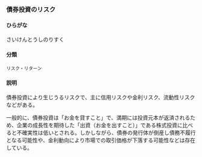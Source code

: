 <div style="display:none;">

## [あ行](securities-terms?id=あ行)
## [か行](securities-terms?id=か行)
## [さ行](securities-terms?id=さ行)

</div>

### 債券投資のリスク

#### ひらがな

さいけんとうしのりすく

#### 分類

`リスク・リターン`

#### 説明

債券投資により生じうるリスクで、主に信用リスクや金利リスク、流動性リスクなどがある。
 
一般的に、債券投資は「お金を貸すこと」で、満期には投資元本が返済されるため、企業の成長性を期待した「出資（お金を出すこと）」である株式投資に比べると不確実性は低いとされる。しかしながら、債券の発行体が倒産し債務不履行となる可能性や、金利動向により市場での取引価格が下落する可能性などは存在している。

<div style="display:none;">

## [た行](securities-terms?id=た行)
## [な行](securities-terms?id=な行)
## [は行](securities-terms?id=は行)
## [ま行](securities-terms?id=ま行)
## [や行](securities-terms?id=や行)
## [ら行](securities-terms?id=ら行)
## [わ行](securities-terms?id=わ行)
## [英数字・記号](securities-terms?id=英数字・記号)

</div>

